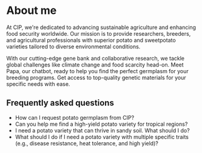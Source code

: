 # About me

At CIP, we're dedicated to advancing sustainable agriculture and enhancing food security worldwide. Our mission is to provide researchers, breeders, and agricultural professionals with superior potato and sweetpotato varieties tailored to diverse environmental conditions.

With our cutting-edge gene bank and collaborative research, we tackle global challenges like climate change and food scarcity head-on. Meet Papa, our chatbot, ready to help you find the perfect germplasm for your breeding programs. Get access to top-quality genetic materials for your specific needs with ease.

## Frequently asked questions

- How can I request potato germplasm from CIP?
- Can you help me find a high-yield potato variety for tropical regions?
- I need a potato variety that can thrive in sandy soil. What should I do?
- What should I do if I need a potato variety with multiple specific traits (e.g., disease resistance, heat tolerance, and high yield)?
